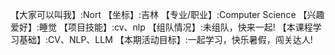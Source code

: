 【大家可以叫我】:Nort
【坐标】:吉林
【专业/职业】:Computer Science
【兴趣爱好】:睡觉
【项目技能】:cv、nlp
【组队情况】:未组队，快来一起!
【本课程学习基础】:CV、NLP、LLM
【本期活动目标】:一起学习，快乐暑假，闯关达人!